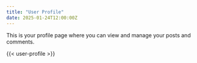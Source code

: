 ```yaml
---
title: "User Profile"
date: 2025-01-24T12:00:00Z
---
```


This is your profile page where you can view and manage your posts and comments.

{{< user-profile >}}
